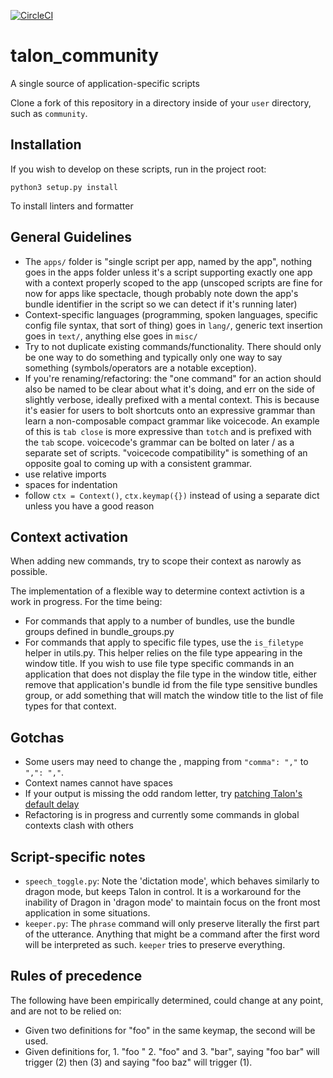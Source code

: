 [![CircleCI](https://circleci.com/gh/dwiel/talon_community/tree/master.svg?style=svg)](https://circleci.com/gh/dwiel/talon_community/tree/master)

# talon_community

A single source of application-specific scripts

Clone a fork of this repository in a directory inside of your `user` directory, such as `community`.

## Installation

If you wish to develop on these scripts, run in the project root:

```
python3 setup.py install
```

To install linters and formatter

## General Guidelines

- The `apps/` folder is "single script per app, named by the app", nothing goes in the apps folder unless it's a script supporting exactly one app with a context properly scoped to the app (unscoped scripts are fine for now for apps like spectacle, though probably note down the app's bundle identifier in the script so we can detect if it's running later)
- Context-specific languages (programming, spoken languages, specific config file syntax, that sort of thing) goes in `lang/`, generic text insertion goes in `text/`, anything else goes in `misc/`
- Try to not duplicate existing commands/functionality. There should only be one way to do something and typically only one way to say something (symbols/operators are a notable exception).
- If you're renaming/refactoring: the "one command" for an action should also be named to be clear about what it's doing, and err on the side of slightly verbose, ideally prefixed with a mental context. This is because it's easier for users to bolt shortcuts onto an expressive grammar than learn a non-composable compact grammar like voicecode. An example of this is `tab close` is more expressive than `totch` and is prefixed with the `tab` scope. voicecode's grammar can be bolted on later / as a separate set of scripts. "voicecode compatibility" is something of an opposite goal to coming up with a consistent grammar.
- use relative imports
- spaces for indentation
- follow `ctx = Context()`, `ctx.keymap({})` instead of using a separate dict unless you have a good reason

## Context activation

When adding new commands, try to scope their context as narowly as possible.

The implementation of a flexible way to determine context activtion is a work in progress. For the time being:

- For commands that apply to a number of bundles, use the bundle groups defined in bundle_groups.py
- For commands that apply to specific file types, use the `is_filetype` helper in utils.py. This helper relies on the file type appearing in the window title. If you wish to use file type specific commands in an application that does not display the file type in the window title, either remove that application's bundle id from the file type sensitive bundles group, or add something that will match the window title to the list of file types for that context.

## Gotchas

- Some users may need to change the , mapping from `"comma": ","` to `",": ","`.
- Context names cannot have spaces
- If your output is missing the odd random letter, try [patching Talon's default delay](https://talonvoice.slack.com/archives/C9MBPTXD4/p1550012706021300)
- Refactoring is in progress and currently some commands in global contexts clash with others

## Script-specific notes

- `speech_toggle.py`: Note the 'dictation mode', which behaves similarly to dragon mode, but keeps Talon in control. It is a workaround for the inability of Dragon in 'dragon mode' to maintain focus on the front most application in some situations.
- `keeper.py`: The `phrase` command will only preserve literally the first part of the utterance. Anything that might be a command after the first word will be interpreted as such. `keeper` tries to preserve everything.

## Rules of precedence

The following have been empirically determined, could change at any point, and are not to be relied on:

 - Given two definitions for "foo" in the same keymap, the second will be used.
 - Given definitions for, 1. "foo <dgngdictation>"  2. "foo" and 3. "bar", saying "foo bar" will trigger (2) then (3) and saying "foo baz" will trigger (1).

